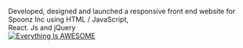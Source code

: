 Developed, designed and launched a responsive front end website for Spoonz Inc using HTML / JavaScript,      
React. Js and jQuery           
[![Everything Is AWESOME](https://imgur.com/vzq0TmW.png)](https://spoonz.netlify.app/ "Everything Is AWESOME")
